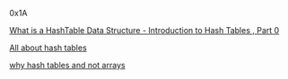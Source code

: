 0x1A

[What is a HashTable Data Structure - Introduction to Hash Tables , Part 0](https://www.youtube.com/watch?v=MfhjkfocRR0&ab_channel=PaulProgramming)

[All about hash tables](https://www.digitalocean.com/community/tutorials/hash-table-in-c-plus-plus)

[why hash tables and not arrays](https://stackoverflow.com/questions/31930046/what-is-a-hash-table-and-how-do-you-make-it-in-c)
